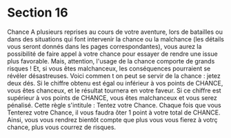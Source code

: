 # Section 16

Chance
A plusieurs reprises au cours de votre aventure, lors de batailles
ou dans des situations qui font intervenir la chance ou la
malchance (les détails vous seront donnés dans les pages
correspondantes), vous aurez la possibilité de faire appel à votre
chance pour essayer de rendre une issue plus favorable. Mais,
attention, l'usage de la chance comporte de grands risques ! Et, si
vous êtes  malchanceux,  les conséquences pourraient se révéler
désastreuses.
Voici commen t on peut se servir de la chance : jetez deux dés. Si
le chiffre obtenu est  égal ou inférieur  à vos points de
CHANCE,  vous êtes  chanceux,  et le résultat tournera en votre
faveur. Si ce chiffre est supérieur  à vos points de  CHANCE,
vous êtes malchanceux  et vous serez pénalisé.
Cette règle s'intitule :  Tentez votre Chance.  Chaque fois que
vous  Tenterez votre Chance,  il vous faudra  ôter 1 point à
votre total de  CHANCE.  Ainsi, vous vous rendrez bientôt
compte que plus vous vous fierez à votrç chance, plus vous
courrez de risques.